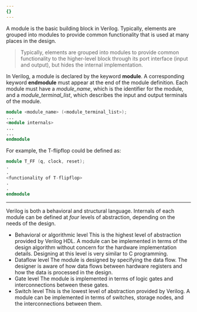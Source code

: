 ```yaml
---
{}
---
```

A module is the basic building block in Verilog. Typically, elements are grouped into modules to provide common functionality that is used at many places in the design.

>Typically, elements are grouped into modules to provide common functionality to the higher-level block through its port interface (input and output), but hides the internal implementation.

In Verilog, a module is declared by the keyword **module**. A corresponding keyword **endmodule** must appear at the end of the module definition.
Each module must have a *module_name*, which is the identifier for the module, and a *module_terminal_list*, which describes the input and output terminals of the module.

```verilog
module <module_name> (<module_terminal_list>);
...
<module internals>
...
...
endmodule
```

For example, the T-flipflop could be defined as:

```verilog
module T_FF (q, clock, reset);
.
.
<functionality of T-flipflop>
.
.
endmodule
```

---
Verilog is both a behavioral and structural language. Internals of each module can be defined at *four* levels of abstraction, depending on the needs of the design.
- Behavioral or algorithmic level
	This is the highest level of abstraction provided by Verilog HDL. A module can be implemented in terms of the design algorithm without concern for the hardware implementation details. Designing at this level is very similar to C programming.
- Dataflow level
	The module is designed by specifying the data flow. The designer is aware of how data flows between hardware registers and how the data is processed in the design.
- Gate level
	The module is implemented in terms of logic gates and interconnections between these gates.
- Switch level
	This is the lowest level of abstraction provided by Verilog. A module can be implemented in terms of switches, storage nodes, and the interconnections between them. 

